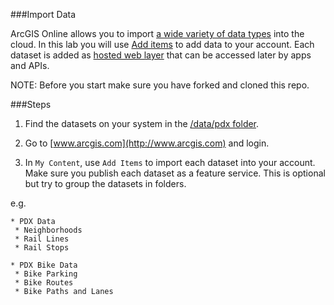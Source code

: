 ###Import Data

ArcGIS Online allows you to import [a wide variety of data types](http://doc.arcgis.com/en/arcgis-online/share-maps/supported-items.htm) into the cloud. In this lab you will use [Add items](http://doc.arcgis.com/en/arcgis-online/share-maps/add-items.htm) to add data to your account. Each dataset is added as [hosted web layer](http://doc.arcgis.com/en/arcgis-online/share-maps/hosted-web-layers.htm) that can be accessed later by apps and APIs.

NOTE: Before you start make sure you have forked and cloned this repo.

###Steps

1. Find the datasets on your system in the [/data/pdx folder](./pdx). 

2. Go to [www.arcgis.com](http://www.arcgis.com) and login.

3. In `My Content`, use `Add Items` to import each dataset into your account. Make sure you publish each dataset as a feature service. This is optional but try to group the datasets in folders.

e.g.
```  
* PDX Data
 * Neighborhoods
 * Rail Lines
 * Rail Stops
  
* PDX Bike Data
 * Bike Parking
 * Bike Routes
 * Bike Paths and Lanes
```
